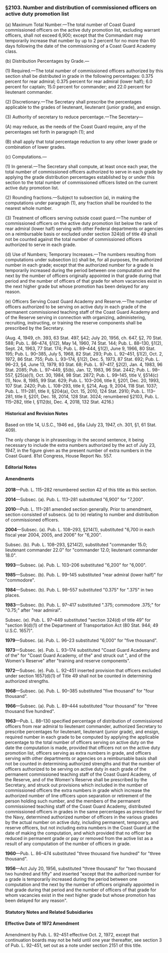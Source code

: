 ### §2103. Number and distribution of commissioned officers on active duty promotion list ###

(a) Maximum Total Number.—The total number of Coast Guard commissioned officers on the active duty promotion list, excluding warrant officers, shall not exceed 6,900; except that the Commandant may temporarily increase that number by up to 2 percent for no more than 60 days following the date of the commissioning of a Coast Guard Academy class.

(b) Distribution Percentages by Grade.—

(1) Required.—The total number of commissioned officers authorized by this section shall be distributed in grade in the following percentages: 0.375 percent for rear admiral; 0.375 percent for rear admiral (lower half); 6.0 percent for captain; 15.0 percent for commander; and 22.0 percent for lieutenant commander.

(2) Discretionary.—The Secretary shall prescribe the percentages applicable to the grades of lieutenant, lieutenant (junior grade), and ensign.

(3) Authority of secretary to reduce percentage.—The Secretary—

(A) may reduce, as the needs of the Coast Guard require, any of the percentages set forth in paragraph (1); and

(B) shall apply that total percentage reduction to any other lower grade or combination of lower grades.

(c) Computations.—

(1) In general.—The Secretary shall compute, at least once each year, the total number of commissioned officers authorized to serve in each grade by applying the grade distribution percentages established by or under this section to the total number of commissioned officers listed on the current active duty promotion list.

(2) Rounding fractions.—Subject to subsection (a), in making the computations under paragraph (1), any fraction shall be rounded to the nearest whole number.

(3) Treatment of officers serving outside coast guard.—The number of commissioned officers on the active duty promotion list below the rank of rear admiral (lower half) serving with other Federal departments or agencies on a reimbursable basis or excluded under section 324(d) of title 49 shall not be counted against the total number of commissioned officers authorized to serve in each grade.

(d) Use of Numbers; Temporary Increases.—The numbers resulting from computations under subsection (c) shall be, for all purposes, the authorized number in each grade; except that the authorized number for a grade is temporarily increased during the period between one computation and the next by the number of officers originally appointed in that grade during that period and the number of officers of that grade for whom vacancies exist in the next higher grade but whose promotion has been delayed for any reason.

(e) Officers Serving Coast Guard Academy and Reserve.—The number of officers authorized to be serving on active duty in each grade of the permanent commissioned teaching staff of the Coast Guard Academy and of the Reserve serving in connection with organizing, administering, recruiting, instructing, or training the reserve components shall be prescribed by the Secretary.

(Aug. 4, 1949, ch. 393, 63 Stat. 497, §42; July 20, 1956, ch. 647, §2, 70 Stat. 588; Pub. L. 86–474, §1(2), May 14, 1960, 74 Stat. 144; Pub. L. 88–130, §1(2), Sept. 24, 1963, 77 Stat. 174; Pub. L. 89–444, §1(2), June 9, 1966, 80 Stat. 195; Pub. L. 90–385, July 5, 1968, 82 Stat. 293; Pub. L. 92–451, §1(2), Oct. 2, 1972, 86 Stat. 755; Pub. L. 93–174, §1(2), Dec. 5, 1973, 87 Stat. 692; Pub. L. 96–23, §4, June 13, 1979, 93 Stat. 68; Pub. L. 97–417, §2(2), Jan. 4, 1983, 96 Stat. 2085; Pub. L. 97–449, §5(b), Jan. 12, 1983, 96 Stat. 2442; Pub. L. 98–557, §25(a)(1), Oct. 30, 1984, 98 Stat. 2872; Pub. L. 99–145, title V, §514(c)(1), Nov. 8, 1985, 99 Stat. 629; Pub. L. 103–206, title II, §201, Dec. 20, 1993, 107 Stat. 2420; Pub. L. 108–293, title II, §214, Aug. 9, 2004, 118 Stat. 1037; Pub. L. 111–281, title II, §204(a), Oct. 15, 2010, 124 Stat. 2910; Pub. L. 113–281, title II, §201, Dec. 18, 2014, 128 Stat. 3024; renumbered §2103, Pub. L. 115–282, title I, §112(b), Dec. 4, 2018, 132 Stat. 4216.)

#### Historical and Revision Notes ####

Based on title 14, U.S.C., 1946 ed., §6a (July 23, 1947, ch. 301, §1, 61 Stat. 409).

The only change is in phraseology in the second sentence, it being necessary to include the extra numbers authorized by the act of July 23, 1947, in the figure given as the present number of extra numbers in the Coast Guard. 81st Congress, House Report No. 557.

#### **Editorial Notes** ####

#### Amendments ####

**2018**—Pub. L. 115–282 renumbered section 42 of this title as this section.

**2014**—Subsec. (a). Pub. L. 113–281 substituted "6,900" for "7,200".

**2010**—Pub. L. 111–281 amended section generally. Prior to amendment, section consisted of subsecs. (a) to (e) relating to number and distribution of commissioned officers.

**2004**—Subsec. (a). Pub. L. 108–293, §214(1), substituted "6,700 in each fiscal year 2004, 2005, and 2006" for "6,200".

Subsec. (b). Pub. L. 108–293, §214(2), substituted "commander 15.0; lieutenant commander 22.0" for "commander 12.0; lieutenant commander 18.0".

**1993**—Subsec. (a). Pub. L. 103–206 substituted "6,200" for "6,000".

**1985**—Subsec. (b). Pub. L. 99–145 substituted "rear admiral (lower half)" for "commodore".

**1984**—Subsec. (b). Pub. L. 98–557 substituted "0.375" for ".375" in two places.

**1983**—Subsec. (b). Pub. L. 97–417 substituted ".375; commodore .375;" for "0.75;" after "rear admiral".

Subsec. (e). Pub. L. 97–449 substituted "section 324(d) of title 49" for "section 9(d)(1) of the Department of Transportation Act (80 Stat. 944; 49 U.S.C. 1657)".

**1979**—Subsec. (a). Pub. L. 96–23 substituted "6,000" for "five thousand".

**1973**—Subsec. (e). Pub. L. 93–174 substituted "Coast Guard Academy and of the" for "Coast Guard Academy, of the" and struck out ", and of the Women's Reserve" after "training and reserve components".

**1972**—Subsec. (e). Pub. L. 92–451 inserted provision that officers excluded under section 1657(d)(1) of Title 49 shall not be counted in determining authorized strengths.

**1968**—Subsec. (a). Pub. L. 90–385 substituted "five thousand" for "four thousand".

**1966**—Subsec. (a). Pub. L. 89–444 substituted "four thousand" for "three thousand five hundred".

**1963**—Pub. L. 88–130 specified percentage of distribution of commissioned officers from rear admiral to lieutenant commander, authorized Secretary to prescribe percentages for lieutenant, lieutenant (junior grade), and ensign, required number in each grade to be computed by applying the applicable percentage to the total number of officers serving on active duty on the date the computation is made, provided that officers not on the active duty promotion list, officers serving as extra numbers in grade, and officers serving with other departments or agencies on a reimbursable basis shall not be counted in determining authorized strengths and that the number of officers authorized to be serving on active duty in each grade of the permanent commissioned teaching staff of the Coast Guard Academy, of the Reserve, and of the Women's Reserve shall be prescribed by the Secretary, and struck out provisions which included in the number of commissioned officers the extra numbers in grade which increase the authorized number of line officers upon separation or retirement of the person holding such number, and the members of the permanent commissioned teaching staff of the Coast Guard Academy, distributed commissioned officers in grades in the same percentages as prescribed for the Navy, determined authorized number of officers in the various grades by the actual number on active duty, including permanent, temporary, and reserve officers, but not including extra numbers in the Coast Guard at the date of making the computation, and which provided that no officer be reduced in permanent grade or pay or removed from the active list as a result of any computation of the number of officers in grade.

**1960**—Pub. L. 86–474 substituted "three thousand five hundred" for "three thousand".

**1956**—Act July 20, 1956, substituted "three thousand" for "two thousand two hundred and fifty" and inserted "except that the authorized number for a grade is temporarily increased during the period between one computation and the next by the number of officers originally appointed in that grade during that period and the number of officers of that grade for whom vacancies exist in the next higher grade but whose promotion has been delayed for any reason".

#### **Statutory Notes and Related Subsidiaries** ####

#### Effective Date of 1972 Amendment ####

Amendment by Pub. L. 92–451 effective Oct. 2, 1972, except that continuation boards may not be held until one year thereafter, see section 3 of Pub. L. 92–451, set out as a note under section 2151 of this title.